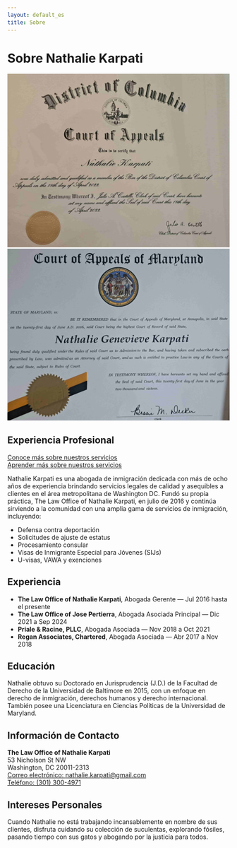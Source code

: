 ```yaml
---
layout: default_es 
title: Sobre
---  
```


# Sobre Nathalie Karpati
 
<img src="/assets/img/courtOfAppealsDc-min.jpg" alt="Nathalie Karpati" class="resized-image">
<img src="/assets/img/courtOfAppealsMd-min.jpg" alt="Nathalie Karpati" class="resized-image"> 

## Experiencia Profesional

[Conoce más sobre nuestros servicios](/en/services)  
[Aprender más sobre nuestros servicios](/es/servicios)

Nathalie Karpati es una abogada de inmigración dedicada con más de ocho años de experiencia brindando servicios legales de calidad y asequibles a clientes en el área metropolitana de Washington DC. Fundó su propia práctica, The Law Office of Nathalie Karpati, en julio de 2016 y continúa sirviendo a la comunidad con una amplia gama de servicios de inmigración, incluyendo:

- Defensa contra deportación
- Solicitudes de ajuste de estatus
- Procesamiento consular
- Visas de Inmigrante Especial para Jóvenes (SIJs)
- U-visas, VAWA y exenciones

## Experiencia

- **The Law Office of Nathalie Karpati**, Abogada Gerente — Jul 2016 hasta el presente
- **The Law Office of Jose Pertierra**, Abogada Asociada Principal — Dic 2021 a Sep 2024
- **Priale & Racine, PLLC**, Abogada Asociada — Nov 2018 a Oct 2021
- **Regan Associates, Chartered**, Abogada Asociada — Abr 2017 a Nov 2018

## Educación

Nathalie obtuvo su Doctorado en Jurisprudencia (J.D.) de la Facultad de Derecho de la Universidad de Baltimore en 2015, con un enfoque en derecho de inmigración, derechos humanos y derecho internacional. También posee una Licenciatura en Ciencias Políticas de la Universidad de Maryland.

## Información de Contacto

**The Law Office of Nathalie Karpati**  
53 Nicholson St NW  
Washington, DC 20011-2313  
[Correo electrónico: nathalie.karpati@gmail.com](mailto:nathalie.karpati@gmail.com)  
[Teléfono: (301) 300-4971](tel:+13013004971)

## Intereses Personales

Cuando Nathalie no está trabajando incansablemente en nombre de sus clientes, disfruta cuidando su colección de suculentas, explorando fósiles, pasando tiempo con sus gatos y abogando por la justicia para todos.
